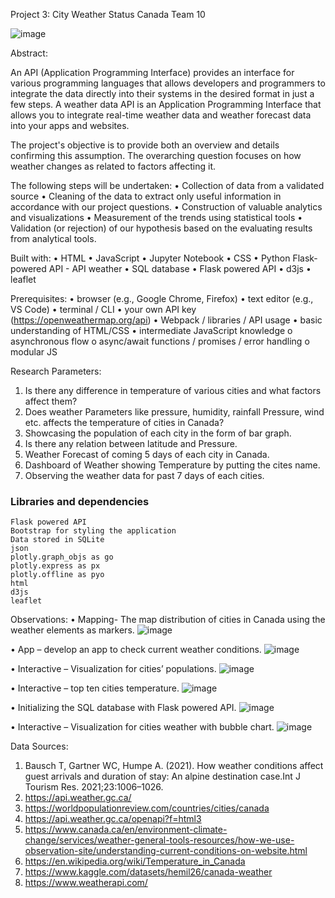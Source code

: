 Project 3: City Weather Status Canada
Team 10

![image](https://user-images.githubusercontent.com/114265749/221610948-c57c222d-1cd7-434e-bb19-e3f45b3cc5d0.png)

Abstract:

An API (Application Programming Interface) provides an interface for various programming languages that allows developers and programmers to integrate the data directly into their systems in the desired format in just a few steps. A weather data API is an Application Programming Interface that allows you to integrate real-time weather data and weather forecast data into your apps and websites. 

The project's objective is to provide both an overview and details confirming this assumption. The overarching question focuses on how weather changes as related to factors affecting it.

The following steps will be undertaken:
• Collection of data from a validated source
• Cleaning of the data to extract only useful information in accordance with our project questions.
• Construction of valuable analytics and visualizations
• Measurement of the trends using statistical tools
• Validation (or rejection) of our hypothesis based on the evaluating results from analytical tools.

Built with:
• HTML
• JavaScript
• Jupyter Notebook
• CSS
• Python Flask-powered API - API weather
• SQL database
• Flask powered API 
• d3js 
• leaflet

Prerequisites:
• browser (e.g., Google Chrome, Firefox)
• text editor (e.g., VS Code)
• terminal / CLI
• your own API key (https://openweathermap.org/api)
• Webpack / libraries / API usage
• basic understanding of HTML/CSS
• intermediate JavaScript knowledge
o asynchronous flow
o async/await functions / promises / error handling
o modular JS

Research Parameters:
1. Is there any difference in temperature of various cities and what factors affect them? 
2. Does weather Parameters like pressure, humidity, rainfall Pressure, wind etc. affects the temperature of cities in Canada?
3. Showcasing the population of each city in the form of bar graph.
4. Is there any relation between latitude and Pressure.
5. Weather Forecast of coming 5 days of each city in Canada.
6. Dashboard of Weather showing Temperature by putting the cites name.
7. Observing the weather data for past 7 days of each cities.

### Libraries and dependencies
    Flask powered API
    Bootstrap for styling the application
    Data stored in SQLite
    json
    plotly.graph_objs as go
    plotly.express as px
    plotly.offline as pyo
    html
    d3js
    leaflet


Observations:
• Mapping- The map distribution of cities in Canada using the weather elements as markers.
![image](https://user-images.githubusercontent.com/114265749/221611484-bee0e046-fca7-4278-ab54-2e057bc5035b.png)

• App – develop an app to check current weather conditions.
![image](https://user-images.githubusercontent.com/114265749/221611545-174f9d15-8fb0-423b-918c-b245751f8f73.png)

• Interactive – Visualization for cities’ populations.
![image](https://user-images.githubusercontent.com/114265749/221611630-2bdfea65-d99a-49e7-ab0a-f7aa571959e0.png)

• Interactive – top ten cities temperature.
![image](https://user-images.githubusercontent.com/114265749/221611690-fc7d109e-581b-42dc-94d7-2947ebeb20e4.png)

• Initializing the SQL database with Flask powered API.
![image](https://user-images.githubusercontent.com/114265749/221611771-42304fcd-765f-4a9e-98e1-0f57023e2022.png)

•	Interactive – Visualization for cities weather with bubble chart.
![image](https://user-images.githubusercontent.com/114265749/221612845-5a8cbde9-32bf-45ac-b03d-802db4a353d2.png)


Data Sources:
1. Bausch T, Gartner WC, Humpe A. (2021). How weather conditions affect guest arrivals and duration of stay: An alpine destination case.Int J Tourism Res.    2021;23:1006–1026.
2. https://api.weather.gc.ca/
3. https://worldpopulationreview.com/countries/cities/canada
4. https://api.weather.gc.ca/openapi?f=html3
5. https://www.canada.ca/en/environment-climate-change/services/weather-general-tools-resources/how-we-use-observation-site/understanding-current-conditions-on-website.html
6. https://en.wikipedia.org/wiki/Temperature_in_Canada
7. https://www.kaggle.com/datasets/hemil26/canada-weather
8. https://www.weatherapi.com/









